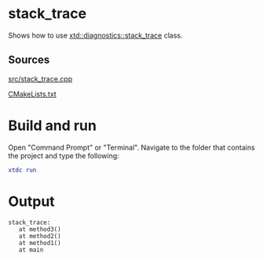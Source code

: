 # stack_trace

Shows how to use [xtd::diagnostics::stack_trace](../../../../src/xtd.core/include/xtd/diagnostics/stack_trace.h) class.

## Sources

[src/stack_trace.cpp](src/stack_trace.cpp)

[CMakeLists.txt](CMakeLists.txt)

# Build and run

Open "Command Prompt" or "Terminal". Navigate to the folder that contains the project and type the following:

```cmake
xtdc run
```

# Output

```
stack_trace:
   at method3()
   at method2()
   at method1()
   at main
```
